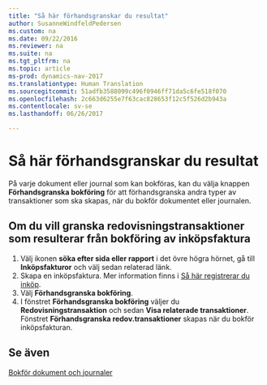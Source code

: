 ```yaml
---
title: "Så här förhandsgranskar du resultat"
author: SusanneWindfeldPedersen
ms.custom: na
ms.date: 09/22/2016
ms.reviewer: na
ms.suite: na
ms.tgt_pltfrm: na
ms.topic: article
ms-prod: dynamics-nav-2017
ms.translationtype: Human Translation
ms.sourcegitcommit: 51adfb3588099c496f0946ff71da5c6fe518f070
ms.openlocfilehash: 2c663d6255e7f63cac828653f12c5f526d2b943a
ms.contentlocale: sv-se
ms.lasthandoff: 06/26/2017

---
```

    
# <a name="how-to-preview-posting-results"></a>Så här förhandsgranskar du resultat
På varje dokument eller journal som kan bokföras, kan du välja knappen **Förhandsgranska bokföring** för att förhandsgranska andra typer av transaktioner som ska skapas, när du bokför dokumentet eller journalen.

## <a name="to-preview-gl-entries-that-will-result-from-posting-a-purchase-invoice"></a>Om du vill granska redovisningstransaktioner som resulterar från bokföring av inköpsfaktura
1. Välj ikonen **söka efter sida eller rapport** i det övre högra hörnet, gå till **Inköpsfakturor** och välj sedan relaterad länk.
2. Skapa en inköpsfaktura. Mer information finns i [Så här registrerar du inköp](purchasing-how-record-purchases.md).
3. Välj **Förhandsgranska bokföring**.
4. I fönstret **Förhandsgranska bokföring** väljer du **Redovisningstransaktion** och sedan **Visa relaterade transaktioner**.  
Fönstret **Förhandsgranska redov.transaktioner** skapas när du bokför inköpsfakturan.

## <a name="see-also"></a>Se även
[Bokför dokument och journaler](ui-post-documents-journals.md)



